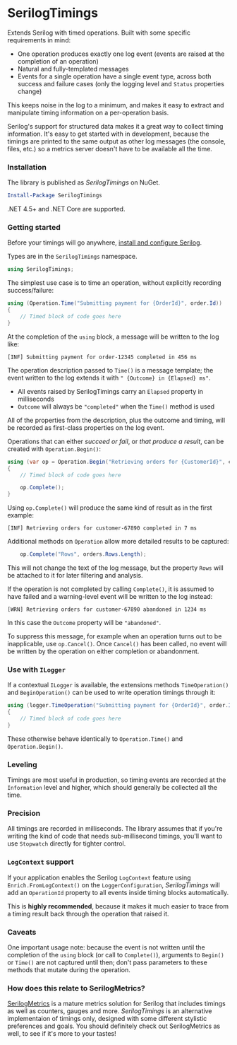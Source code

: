 # SerilogTimings

Extends Serilog with timed operations. Built with some specific requirements in mind:

 * One operation produces exactly one log event (events are raised at the completion of an operation)
 * Natural and fully-templated messages
 * Events for a single operation have a single event type, across both success and failure cases (only the logging level and `Status` properties change)

This keeps noise in the log to a minimum, and makes it easy to extract and manipulate timing 
information on a per-operation basis.

Serilog's support for structured data makes it a great way to collect timing information. It's easy 
to get started with in development, because the timings are printed to the same output as other
log messages (the console, files, etc.) so a metrics server doesn't have to be available all the time.

### Installation

The library is published as _SerilogTimings_ on NuGet.

```powershell
Install-Package SerilogTimings
```

.NET 4.5+ and .NET Core are supported.

### Getting started

Before your timings will go anywhere, [install and configure Serilog](http://serilog.net).

Types are in the `SerilogTimings` namespace.

```csharp
using SerilogTimings;
```

The simplest use case is to time an operation, without explicitly recording success/failure:

```csharp
using (Operation.Time("Submitting payment for {OrderId}", order.Id))
{
    // Timed block of code goes here
}
```

At the completion of the `using` block, a message will be written to the log like:

```
[INF] Submitting payment for order-12345 completed in 456 ms
```

The operation description passed to `Time()` is a message template; the event written to the log
extends it with `" {Outcome} in {Elapsed} ms"`.

 * All events raised by SerilogTimings carry an `Elapsed` property in milliseconds
 * `Outcome` will always be `"completed"` when the `Time()` method is used

All of the properties from the description, plus the outcome and timing, will be recorded as
first-class properties on the log event.

Operations that can either _succeed or fail_, or _that produce a result_, can be created with
`Operation.Begin()`:

```csharp
using (var op = Operation.Begin("Retrieving orders for {CustomerId}", customer.Id)
{
	// Timed block of code goes here

	op.Complete();
}
```

Using `op.Complete()` will produce the same kind of result as in the first example:

```
[INF] Retrieving orders for customer-67890 completed in 7 ms
```

Additional methods on `Operation` allow more detailed results to be captured:

```csharp
    op.Complete("Rows", orders.Rows.Length);
```

This will not change the text of the log message, but the property `Rows` will be attached to it for
later filtering and analysis.

If the operation is not completed by calling `Complete()`, it is assumed to have failed and a
warning-level event will be written to the log instead:

```
[WRN] Retrieving orders for customer-67890 abandoned in 1234 ms
```

In this case the `Outcome` property will be `"abandoned"`.

To suppress this message, for example when an operation turns out to be inapplicable, use
`op.Cancel()`. Once `Cancel()` has been called, no event will be written by the operation on
either completion or abandonment.

### Use with `ILogger`

If a contextual `ILogger` is available, the extensions methods `TimeOperation()` and
`BeginOperation()` can be used to write operation timings through it:

```csharp
using (logger.TimeOperation("Submitting payment for {OrderId}", order.Id))
{
    // Timed block of code goes here
}
```

These otherwise behave identically to `Operation.Time()` and `Operation.Begin()`.

### Leveling

Timings are most useful in production, so timing events are recorded at the `Information` level and
higher, which should generally be collected all the time.

### Precision

All timings are recorded in milliseconds. The library assumes that if you're writing the kind of
code that needs sub-millisecond timings, you'll want to use `Stopwatch` directly for tighter control.

### `LogContext` support

If your application enables the Serilog `LogContext` feature using `Enrich.FromLogContext()` on
the `LoggerConfiguration`, _SerilogTimings_ will add an `OperationId` property to all events inside
timing blocks automatically.

This is **highly recommended**, because it makes it much easier to trace from a timing result back 
through the operation that raised it.

### Caveats

One important usage note: because the event is not written until the completion of the `using` block
(or call to `Complete()`), arguments to `Begin()` or `Time()` are not captured until then; don't
pass parameters to these methods that mutate during the operation.

### How does this relate to SerilogMetrics?

[SerilogMetrics](https://github.com/serilog-metrics/serilog-metrics) is a mature metrics solution
for Serilog that includes timings as well as counters, gauges and more. _SerilogTimings_ is an 
alternative implementaion of timings only, designed with some different stylistic preferences and
goals. You should definitely check out SerilogMetrics as well, to see if it's more to your tastes!

